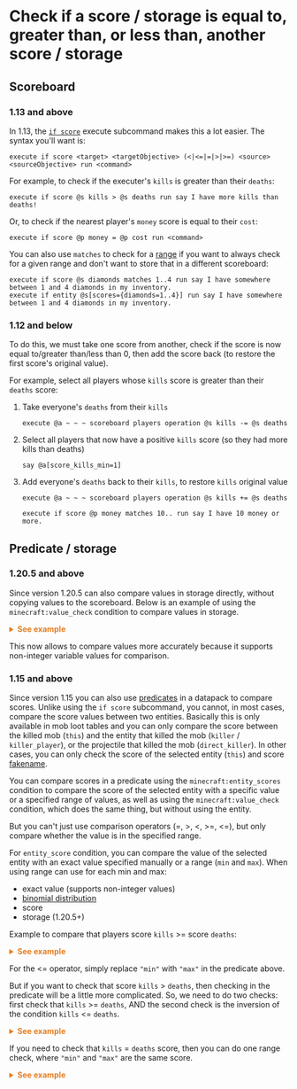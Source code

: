 # Check if a score / storage is equal to, greater than, or less than, another score / storage

## Scoreboard

### 1.13 and above

In 1.13, the [`if score`](https://minecraft.wiki/w/Commands/execute#(if%7Cunless)_score) execute subcommand makes this a lot easier. The syntax you'll want is:

    execute if score <target> <targetObjective> (<|<=|=|>|>=) <source> <sourceObjective> run <command>

For example, to check if the executer's `kills` is greater than their `deaths`:

    execute if score @s kills > @s deaths run say I have more kills than deaths!

Or, to check if the nearest player's `money` score is equal to their `cost`:

    execute if score @p money = @p cost run <command>

You can also use `matches` to check for a [range](/wiki/questions/range) if you want to always check for a given range and don't want to store that in a different scoreboard:

    execute if score @s diamonds matches 1..4 run say I have somewhere between 1 and 4 diamonds in my inventory.
    execute if entity @s[scores={diamonds=1..4}] run say I have somewhere between 1 and 4 diamonds in my inventory.


### 1.12 and below

To do this, we must take one score from another, check if the score is now equal to/greater than/less than 0, then add the score back (to restore the first score's original value).

For example, select all players whose `kills` score is greater than their `deaths` score:

1. Take everyone's `deaths` from their `kills`

       execute @a ~ ~ ~ scoreboard players operation @s kills -= @s deaths

2. Select all players that now have a positive `kills` score (so they had more kills than deaths)

       say @a[score_kills_min=1]

3. Add everyone's `deaths` back to their `kills`, to restore `kills` original value

       execute @a ~ ~ ~ scoreboard players operation @s kills += @s deaths

       execute if score @p money matches 10.. run say I have 10 money or more.

## Predicate / storage

### 1.20.5 and above

Since version 1.20.5 can also compare values in storage directly, without copying values to the scoreboard. Below is an example of using the `minecraft:value_check` condition to compare values in storage.

<details>
  <summary style="color: #e67e22; font-weight: bold;">See example</summary>

```mcfunction
# Example storage
data merge storage example:data {value:7.5f,min:0,max:10}

```json
# predicate example:storage_compire
{
  "condition": "minecraft:value_check",
  "value": {
    "type": "minecraft:storage",
    "storage": "example:data",
    "path": "value"
  },
  "range": {
    "min": {
      "type": "minecraft:storage",
      "storage": "example:data",
      "path": "min"
    },
    "max": {
      "type": "minecraft:storage",
      "storage": "example:data",
      "path": "max"
    }
  }
}
```

</details>

This now allows to compare values more accurately because it supports non-integer variable values for comparison.

### 1.15 and above

Since version 1.15 you can also use [predicates](https://minecraft.wiki/w/Predicate) in a datapack to compare scores. Unlike using the `if score` subcommand, you cannot, in most cases, compare the score values between two entities. Basically this is only available in mob loot tables and you can only compare the score between the killed mob (`this`) and the entity that killed the mob (`killer` / `killer_player`), or the projectile that killed the mob (`direct_killer`). In other cases, you can only check the score of the selected entity (`this`) and score [fakename](/wiki/questions/fakeplayer).

You can compare scores in a predicate using the `minecraft:entity_scores` condition to compare the score of the selected entity with a specific value or a specified range of values, as well as using the `minecraft:value_check` condition, which does the same thing, but without using the entity.

But you can't just use comparison operators (=, >, <, >=, <=), but only compare whether the value is in the specified range.

For `entity_score` condition, you can compare the value of the selected entity with an exact value specified manually or a range (`min` and `max`). When using range can use for each min and max:

- exact value (supports non-integer values)
- [binomial distribution](https://en.wikipedia.org/wiki/Binomial_distribution)
- score
- storage (1.20.5+)

Example to compare that players score `kills` >= score `deaths`:

<details>
  <summary style="color: #e67e22; font-weight: bold;">See example</summary>

```json
# execute if score @s kills >= @s deaths
{
  "condition": "minecraft:entity_scores",
  "entity": "this",
   "scores": {
     "kills": {
      "min": {
        "type": "minecraft:score",
        "target": "this",
        "score": "deaths"
      }
    }
  }
}
```
</details>

For the <= operator, simply replace `"min"` with `"max"` in the predicate above.

But if you want to check that score `kills` > `deaths`, then checking in the predicate will be a little more complicated. So, we need to do two checks: first check that `kills` >= `deaths`, AND the second check is the inversion of the condition `kills` <= `deaths`.

<details>
  <summary style="color: #e67e22; font-weight: bold;">See example</summary>

```json
# execute if score @s kills > @s deaths
[
  {
    "condition": "minecraft:entity_scores",
    "entity": "this",
    "scores": {
      "kills": {
        "min": {
          "type": "minecraft:score",
          "target": "this",
          "score": "deaths"
        }
      }
    }
  },
  {
    "condition": "minecraft:inverted",
    "term": {
      "condition": "minecraft:entity_scores",
      "entity": "this",
      "scores": {
        "kills": {
          "max": {
            "type": "minecraft:score",
            "target": "this",
            "score": "deaths"
          }
        }
      }
    }
  }
]
```

</details>

If you need to check that `kills` = `deaths` score, then you can do one range check, where `"min"` and `"max"` are the same score.

<details>
  <summary style="color: #e67e22; font-weight: bold;">See example</summary>

```json
# execute if score @s kills = @s deaths
{
  "condition": "minecraft:entity_scores",
  "entity": "this",
  "scores": {
    "kills": {
      "min": {
        "type": "minecraft:score",
        "target": "this",
        "score": "deaths"
      },
      "max": {
        "type": "minecraft:score",
        "target": "this",
        "score": "deaths"
      }
    }
  }
}
```